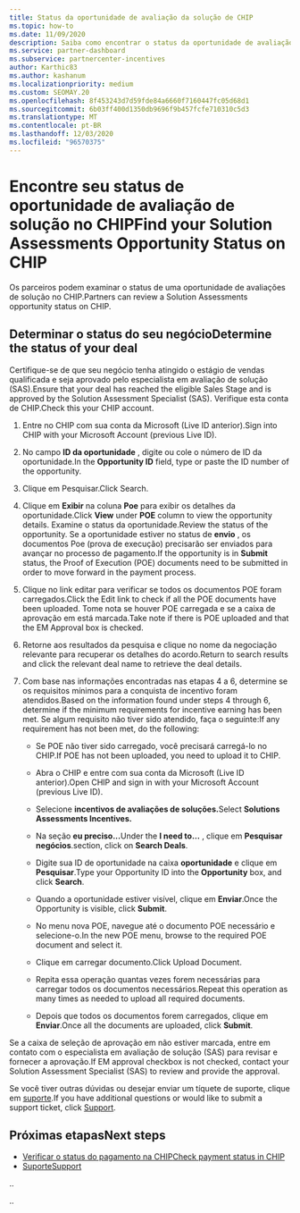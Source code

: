 ```yaml
---
title: Status da oportunidade de avaliação da solução de CHIP
ms.topic: how-to
ms.date: 11/09/2020
description: Saiba como encontrar o status da oportunidade de avaliação de solução na plataforma de incentivos de canal (CHIP).
ms.service: partner-dashboard
ms.subservice: partnercenter-incentives
author: Karthic83
ms.author: kashanum
ms.localizationpriority: medium
ms.custom: SEOMAY.20
ms.openlocfilehash: 8f453243d7d59fde84a6660f7160447fc05d68d1
ms.sourcegitcommit: 6b03ff400d1350db9696f9b457fcfe710310c5d3
ms.translationtype: MT
ms.contentlocale: pt-BR
ms.lasthandoff: 12/03/2020
ms.locfileid: "96570375"
---
```

# <a name="find-your-solution-assessments-opportunity-status-on-chip"></a><span data-ttu-id="bdd71-103">Encontre seu status de oportunidade de avaliação de solução no CHIP</span><span class="sxs-lookup"><span data-stu-id="bdd71-103">Find your Solution Assessments Opportunity Status on CHIP</span></span>

<span data-ttu-id="bdd71-104">Os parceiros podem examinar o status de uma oportunidade de avaliações de solução no CHIP.</span><span class="sxs-lookup"><span data-stu-id="bdd71-104">Partners can review a Solution Assessments opportunity status on CHIP.</span></span>

## <a name="determine-the-status-of-your-deal"></a><span data-ttu-id="bdd71-105">Determinar o status do seu negócio</span><span class="sxs-lookup"><span data-stu-id="bdd71-105">Determine the status of your deal</span></span>

<span data-ttu-id="bdd71-106">Certifique-se de que seu negócio tenha atingido o estágio de vendas qualificada e seja aprovado pelo especialista em avaliação de solução (SAS).</span><span class="sxs-lookup"><span data-stu-id="bdd71-106">Ensure that your deal has reached the eligible Sales Stage and is approved by the Solution Assessment Specialist (SAS).</span></span> <span data-ttu-id="bdd71-107">Verifique esta conta de CHIP.</span><span class="sxs-lookup"><span data-stu-id="bdd71-107">Check this your CHIP account.</span></span>

1. <span data-ttu-id="bdd71-108">Entre no CHIP com sua conta da Microsoft (Live ID anterior).</span><span class="sxs-lookup"><span data-stu-id="bdd71-108">Sign into CHIP with your Microsoft Account (previous Live ID).</span></span>
1. <span data-ttu-id="bdd71-109">No campo **ID da oportunidade** , digite ou cole o número de ID da oportunidade.</span><span class="sxs-lookup"><span data-stu-id="bdd71-109">In the **Opportunity ID** field, type or paste the ID number of the opportunity.</span></span>
3. <span data-ttu-id="bdd71-110">Clique em Pesquisar.</span><span class="sxs-lookup"><span data-stu-id="bdd71-110">Click Search.</span></span>

1. <span data-ttu-id="bdd71-111">Clique em **Exibir** na coluna **Poe** para exibir os detalhes da oportunidade.</span><span class="sxs-lookup"><span data-stu-id="bdd71-111">Click **View** under **POE** column to view the opportunity details.</span></span> <span data-ttu-id="bdd71-112">Examine o status da oportunidade.</span><span class="sxs-lookup"><span data-stu-id="bdd71-112">Review the status of the opportunity.</span></span> <span data-ttu-id="bdd71-113">Se a oportunidade estiver no status de **envio** , os documentos Poe (prova de execução) precisarão ser enviados para avançar no processo de pagamento.</span><span class="sxs-lookup"><span data-stu-id="bdd71-113">If the opportunity is in **Submit** status, the Proof of Execution (POE) documents need to be submitted in order to move forward in the payment process.</span></span>
 
1. <span data-ttu-id="bdd71-114">Clique no link editar para verificar se todos os documentos POE foram carregados.</span><span class="sxs-lookup"><span data-stu-id="bdd71-114">Click the Edit link to check if all the POE documents have been uploaded.</span></span> <span data-ttu-id="bdd71-115">Tome nota se houver POE carregada e se a caixa de aprovação em está marcada.</span><span class="sxs-lookup"><span data-stu-id="bdd71-115">Take note if there is POE uploaded and that the EM Approval box is checked.</span></span>
 
1. <span data-ttu-id="bdd71-116">Retorne aos resultados da pesquisa e clique no nome da negociação relevante para recuperar os detalhes do acordo.</span><span class="sxs-lookup"><span data-stu-id="bdd71-116">Return to search results and click the relevant deal name to retrieve the deal details.</span></span> 

1. <span data-ttu-id="bdd71-117">Com base nas informações encontradas nas etapas 4 a 6, determine se os requisitos mínimos para a conquista de incentivo foram atendidos.</span><span class="sxs-lookup"><span data-stu-id="bdd71-117">Based on the information found under steps 4 through 6, determine if the minimum requirements for incentive earning has been met.</span></span> <span data-ttu-id="bdd71-118">Se algum requisito não tiver sido atendido, faça o seguinte:</span><span class="sxs-lookup"><span data-stu-id="bdd71-118">If any requirement has not been met, do the following:</span></span>
 
     - <span data-ttu-id="bdd71-119">Se POE não tiver sido carregado, você precisará carregá-lo no CHIP.</span><span class="sxs-lookup"><span data-stu-id="bdd71-119">If POE has not been uploaded, you need to upload it to CHIP.</span></span>
 
     - <span data-ttu-id="bdd71-120">Abra o CHIP e entre com sua conta da Microsoft (Live ID anterior).</span><span class="sxs-lookup"><span data-stu-id="bdd71-120">Open CHIP and sign in with your Microsoft Account (previous Live ID).</span></span>
 
     - <span data-ttu-id="bdd71-121">Selecione **incentivos de avaliações de soluções.**</span><span class="sxs-lookup"><span data-stu-id="bdd71-121">Select **Solutions Assessments Incentives.**</span></span>

     - <span data-ttu-id="bdd71-122">Na seção **eu preciso...**</span><span class="sxs-lookup"><span data-stu-id="bdd71-122">Under the **I need to…**</span></span> <span data-ttu-id="bdd71-123">, clique em **Pesquisar negócios**.</span><span class="sxs-lookup"><span data-stu-id="bdd71-123">section, click on **Search Deals**.</span></span>

     - <span data-ttu-id="bdd71-124">Digite sua ID de oportunidade na caixa **oportunidade** e clique em **Pesquisar**.</span><span class="sxs-lookup"><span data-stu-id="bdd71-124">Type your Opportunity ID into the **Opportunity** box, and click **Search**.</span></span>

     - <span data-ttu-id="bdd71-125">Quando a oportunidade estiver visível, clique em **Enviar**.</span><span class="sxs-lookup"><span data-stu-id="bdd71-125">Once the Opportunity is visible, click **Submit**.</span></span>
  
     - <span data-ttu-id="bdd71-126">No menu nova POE, navegue até o documento POE necessário e selecione-o.</span><span class="sxs-lookup"><span data-stu-id="bdd71-126">In the new POE menu, browse to the required POE document and select it.</span></span>

     - <span data-ttu-id="bdd71-127">Clique em carregar documento.</span><span class="sxs-lookup"><span data-stu-id="bdd71-127">Click Upload Document.</span></span>

     - <span data-ttu-id="bdd71-128">Repita essa operação quantas vezes forem necessárias para carregar todos os documentos necessários.</span><span class="sxs-lookup"><span data-stu-id="bdd71-128">Repeat this operation as many times as needed to upload all required documents.</span></span>

     - <span data-ttu-id="bdd71-129">Depois que todos os documentos forem carregados, clique em **Enviar**.</span><span class="sxs-lookup"><span data-stu-id="bdd71-129">Once all the documents are uploaded, click **Submit**.</span></span>

<span data-ttu-id="bdd71-130">Se a caixa de seleção de aprovação em não estiver marcada, entre em contato com o especialista em avaliação de solução (SAS) para revisar e fornecer a aprovação.</span><span class="sxs-lookup"><span data-stu-id="bdd71-130">If EM approval checkbox is not checked, contact your Solution Assessment Specialist (SAS) to review and provide the approval.</span></span>
 
<span data-ttu-id="bdd71-131">Se você tiver outras dúvidas ou desejar enviar um tíquete de suporte, clique em [suporte](report-problems-with-partner-center.md).</span><span class="sxs-lookup"><span data-stu-id="bdd71-131">If you have additional questions or would like to submit a support ticket, click [Support](report-problems-with-partner-center.md).</span></span>

## <a name="next-steps"></a><span data-ttu-id="bdd71-132">Próximas etapas</span><span class="sxs-lookup"><span data-stu-id="bdd71-132">Next steps</span></span>

- [<span data-ttu-id="bdd71-133">Verificar o status do pagamento na CHIP</span><span class="sxs-lookup"><span data-stu-id="bdd71-133">Check payment status in CHIP</span></span>](chip-payment-status.md)
- [<span data-ttu-id="bdd71-134">Suporte</span><span class="sxs-lookup"><span data-stu-id="bdd71-134">Support</span></span>](report-problems-with-partner-center.md)

<span data-ttu-id="bdd71-135">.</span><span class="sxs-lookup"><span data-stu-id="bdd71-135">.</span></span>




<span data-ttu-id="bdd71-136">.</span><span class="sxs-lookup"><span data-stu-id="bdd71-136">.</span></span>





